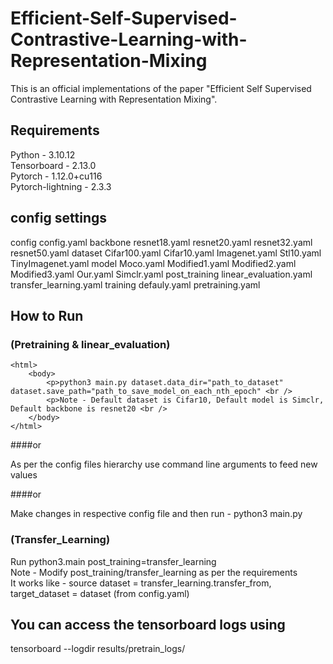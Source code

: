 # Efficient-Self-Supervised-Contrastive-Learning-with-Representation-Mixing
   This is an official implementations of the paper "Efficient Self Supervised Contrastive Learning with Representation Mixing".

## Requirements

   Python              - 3.10.12 <br />
   Tensorboard         - 2.13.0  <br />
   Pytorch             - 1.12.0+cu116 <br />
   Pytorch-lightning   - 2.3.3 <br />

## config settings

 config
    config.yaml
    backbone
        resnet18.yaml
        resnet20.yaml
        resnet32.yaml
        resnet50.yaml
    dataset
        Cifar100.yaml
        Cifar10.yaml
        Imagenet.yaml
        Stl10.yaml
        TinyImagenet.yaml
    model
        Moco.yaml
        Modified1.yaml
        Modified2.yaml
        Modified3.yaml
        Our.yaml
        Simclr.yaml
    post_training
        linear_evaluation.yaml
        transfer_learning.yaml
    training
        defauly.yaml
        pretraining.yaml

## How to Run

### (Pretraining & linear_evaluation)
    <html>
        <body>
            <p>python3 main.py dataset.data_dir="path_to_dataset" dataset.save_path="path_to_save_model_on_each_nth_epoch" <br />
            <p>Note - Default dataset is Cifar10, Default model is Simclr, Default backbone is resnet20 <br />
        </body>
    </html>

####or 

   As per the config files hierarchy use command line arguments to feed new values

####or

   Make changes in respective config file and then run - python3 main.py

### (Transfer_Learning)

   Run python3.main post_training=transfer_learning <br />
   Note - Modify post_training/transfer_learning as per the requirements <br />
   It works like - source dataset = transfer_learning.transfer_from, target_dataset = dataset (from config.yaml) <br />

## You can access the tensorboard logs using

   tensorboard --logdir results/pretrain_logs/

